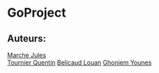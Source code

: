 # GoProject

## Auteurs: 

[Marche Jules](https://github.com/julesmarche)  
[Tournier Quentin](https://github.com/QuentinTournier40)
[Belicaud Louan](https://github.com/louanbel)
[Ghoniem Younes](https://github.com/Dhoulnoun)
